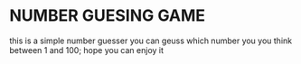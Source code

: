 # NUMBER GUESING GAME

this is a simple number guesser
you can geuss which number you you think between 1 and 100;
hope you can enjoy it
